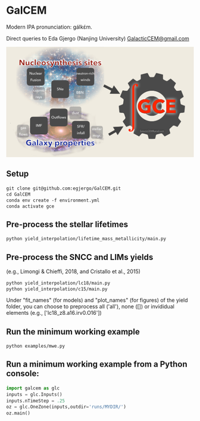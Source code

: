 # GalCEM 
Modern IPA pronunciation: gálkɛ́m.

Direct queries to Eda Gjergo (Nanjing University) <GalacticCEM@gmail.com>

![GalCEM flowchart](/docs/figs/GalCEMdiagram.jpg "GalCEM flowchart")



## Setup

```
git clone git@github.com:egjergo/GalCEM.git
cd GalCEM
conda env create -f environment.yml
conda activate gce
```

## Pre-process the stellar lifetimes
```
python yield_interpolation/lifetime_mass_metallicity/main.py
```

## Pre-process the SNCC and LIMs yields 
(e.g., Limongi & Chieffi, 2018, and Cristallo et al., 2015)
```
python yield_interpolation/lc18/main.py
python yield_interpolation/c15/main.py
```

Under "fit_names" (for models) and "plot_names" (for figures) of the yield folder, you can choose to preprocess all ('all'), none ([]) or invididual elements (e.g., ['lc18_z8.a16.irv0.O16'])


## Run the minimum working example
```
python examples/mwe.py
```

## Run a minimum working example from a Python console:

```python
import galcem as glc
inputs = glc.Inputs()
inputs.nTimeStep = .25
oz = glc.OneZone(inputs,outdir='runs/MYDIR/')
oz.main()
```
